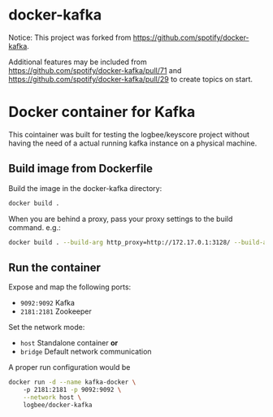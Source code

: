 # docker-kafka #

Notice: This project was forked from https://github.com/spotify/docker-kafka.

Additional features may be included from
https://github.com/spotify/docker-kafka/pull/71 and https://github.com/spotify/docker-kafka/pull/29 to create topics on start.

# Docker container for Kafka #
This cointainer was built for testing the logbee/keyscore project without having the need of a actual running kafka instance on a physical machine.

## Build image from Dockerfile ##
Build the image in the docker-kafka directory:
```bash
docker build .
```

When you are behind a proxy, pass your proxy settings to the build command. e.g.:
```bash
docker build . --build-arg http_proxy=http://172.17.0.1:3128/ --build-arg https_proxy=https://172.17.0.1:3128/
```

## Run the container ##
Expose and map the following ports:
* `9092:9092` Kafka
* `2181:2181` Zookeeper

Set the network mode:
* `host` Standalone container **or**
* `bridge` Default network communication

A proper run configuration would be 
```bash
docker run -d --name kafka-docker \ 
    -p 2181:2181 -p 9092:9092 \
    --network host \
    logbee/docker-kafka
```




